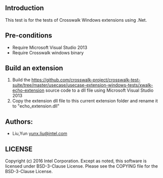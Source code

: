 ## Introduction

This test is for the tests of Crosswalk Windows extensions using .Net.


## Pre-conditions

* Require Microsoft Visual Studio 2013
* Require Crosswalk windows binary


## Build an extension

1. Build the https://github.com/crosswalk-project/crosswalk-test-suite/tree/master/usecase/usecase-extension-windows-tests/xwalk-echo-extension source code to a dll file using Microsoft Visual Studio 2013
2. Copy the extension dll file to this current extension folder and rename it to "echo_extension.dll"


## Authors:

* Liu,Yun <yunx.liu@intel.com>


## LICENSE

Copyright (c) 2016 Intel Corporation.
Except as noted, this software is licensed under BSD-3-Clause License.
Please see the COPYING file for the BSD-3-Clause License.
